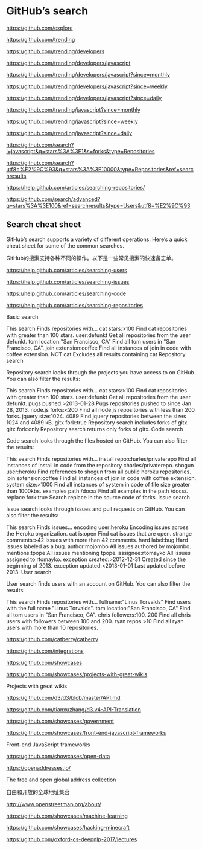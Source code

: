 # GitHub’s search 




https://github.com/explore

https://github.com/trending

https://github.com/trending/developers

https://github.com/trending/developers/javascript


https://github.com/trending/developers/javascript?since=monthly

https://github.com/trending/developers/javascript?since=weekly

https://github.com/trending/developers/javascript?since=daily


https://github.com/trending/javascript?since=monthly

https://github.com/trending/javascript?since=weekly

https://github.com/trending/javascript?since=daily



https://github.com/search?l=javascript&q=stars%3A%3E1&s=forks&type=Repositories

https://github.com/search?utf8=%E2%9C%93&q=stars%3A%3E10000&type=Repositories&ref=searchresults


https://help.github.com/articles/searching-repositories/


https://github.com/search/advanced?q=stars%3A%3E100&ref=searchresults&type=Users&utf8=%E2%9C%93






## Search cheat sheet


GitHub’s search supports a variety of different operations. Here’s a quick cheat sheet for some of the common searches.


GitHub的搜索支持各种不同的操作。以下是一些常见搜索的快速备忘单。


https://help.github.com/articles/searching-users

https://help.github.com/articles/searching-issues

https://help.github.com/articles/searching-code

https://help.github.com/articles/searching-repositories


Basic search

This search Finds repositories with…
cat stars:>100  Find cat repositories with greater than 100 stars.
user:defunkt    Get all repositories from the user defunkt.
tom location:"San Francisco, CA"    Find all tom users in "San Francisco, CA".
join extension:coffee   Find all instances of join in code with coffee extension.
NOT cat Excludes all results containing cat
Repository search 

Repository search looks through the projects you have access to on GitHub. You can also filter the results:

This search Finds repositories with…
cat stars:>100  Find cat repositories with greater than 100 stars.
user:defunkt    Get all repositories from the user defunkt.
pugs pushed:>2013-01-28 Pugs repositories pushed to since Jan 28, 2013.
node.js forks:<200  Find all node.js repositories with less than 200 forks.
jquery size:1024..4089  Find jquery repositories between the sizes 1024 and 4089 kB.
gitx fork:true  Repository search includes forks of gitx.
gitx fork:only  Repository search returns only forks of gitx.
Code search 

Code search looks through the files hosted on GitHub. You can also filter the results:

This search Finds repositories with…
install repo:charles/privaterepo    Find all instances of install in code from the repository charles/privaterepo.
shogun user:heroku  Find references to shogun from all public heroku repositories.
join extension:coffee   Find all instances of join in code with coffee extension.
system size:>1000   Find all instances of system in code of file size greater than 1000kbs.
examples path:/docs/    Find all examples in the path /docs/.
replace fork:true   Search replace in the source code of forks.
Issue search 

Issue search looks through issues and pull requests on GitHub. You can also filter the results:

This search Finds issues…
encoding user:heroku    Encoding issues across the Heroku organization.
cat is:open Find cat issues that are open.
strange comments:>42    Issues with more than 42 comments.
hard label:bug  Hard issues labeled as a bug.
author:mojombo  All issues authored by mojombo.
mentions:tpope  All issues mentioning tpope.
assignee:rtomayko   All issues assigned to rtomayko.
exception created:>2012-12-31   Created since the beginning of 2013.
exception updated:<2013-01-01   Last updated before 2013.
User search 

User search finds users with an account on GitHub. You can also filter the results:

This search Finds repositories with…
fullname:"Linus Torvalds"   Find users with the full name "Linus Torvalds".
tom location:"San Francisco, CA"    Find all tom users in "San Francisco, CA".
chris followers:100..200    Find all chris users with followers between 100 and 200.
ryan repos:>10  Find all ryan users with more than 10 repositories.











https://github.com/catberry/catberry

https://github.com/integrations

https://github.com/showcases


https://github.com/showcases/projects-with-great-wikis

Projects with great wikis

https://github.com/d3/d3/blob/master/API.md


https://github.com/tianxuzhang/d3.v4-API-Translation




https://github.com/showcases/government



https://github.com/showcases/front-end-javascript-frameworks

Front-end JavaScript frameworks

https://github.com/showcases/open-data


https://openaddresses.io/

The free and open global address collection


自由和开放的全球地址集合


http://www.openstreetmap.org/about/




https://github.com/showcases/machine-learning



https://github.com/showcases/hacking-minecraft





https://github.com/oxford-cs-deepnlp-2017/lectures













